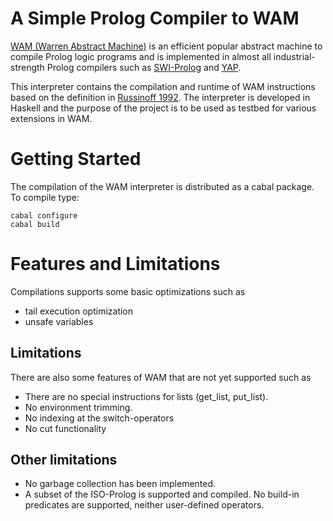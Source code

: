 # A Simple Prolog Compiler to WAM

[WAM (Warren Abstract Machine)][1] is an efficient popular abstract machine
to compile Prolog logic programs and is implemented in almost 
all industrial-strength Prolog compilers such as [SWI-Prolog][2] and [YAP][3].

This interpreter contains the compilation and runtime of WAM instructions
based on the definition in [Russinoff 1992][4]. The interpreter is developed
in Haskell and the purpose of the project is to be used as testbed for various
extensions in WAM.

# Getting Started

The compilation of the WAM interpreter is distributed as a cabal package.
To compile type:

    cabal configure
    cabal build

# Features and Limitations

Compilations supports some basic optimizations such as

 * tail execution optimization
 * unsafe variables

## Limitations

There are also some features of WAM that are not yet supported such as

 * There are no special instructions for lists (get_list, put_list).
 * No environment trimming.
 * No indexing at the switch-operators
 * No cut functionality

## Other limitations

 * No garbage collection has been implemented.
 * A subset of the ISO-Prolog is supported and compiled. No build-in predicates
   are supported, neither user-defined operators.

[1]: http://wambook.sourceforge.net/
[2]: http://www.swi-prolog.org/
[3]: http://www.dcc.fc.up.pt/~vsc/Yap/
[4]: http://citeseerx.ist.psu.edu/viewdoc/summary?doi=10.1.1.39.873
